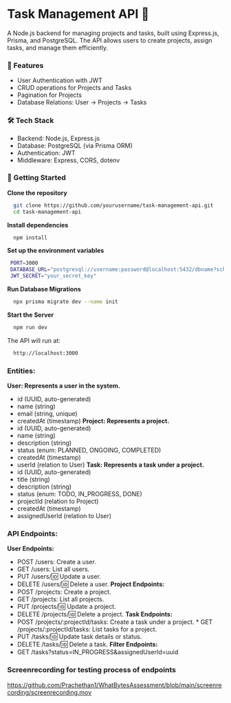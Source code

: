 # Task Management API 🚀

A Node.js backend for managing projects and tasks, built using Express.js, Prisma, and PostgreSQL. The API allows users to create projects, assign tasks, and manage them efficiently.

### 📌 Features
* User Authentication with JWT
* CRUD operations for Projects and Tasks
* Pagination for Projects
* Database Relations: User → Projects → Tasks

### 🛠 Tech Stack
* Backend: Node.js, Express.js
* Database: PostgreSQL (via Prisma ORM)
* Authentication: JWT
* Middleware: Express, CORS, dotenv

### 🚀 Getting Started

**Clone the repository**
```bash
  git clone https://github.com/yourusername/task-management-api.git
  cd task-management-api
```
**Install dependencies**
```bash
  npm install
```
**Set up the environment variables**
```bash
 PORT=3000
 DATABASE_URL="postgresql://username:password@localhost:5432/dbname?schema=public"
 JWT_SECRET="your_secret_key"
```
**Run Database Migrations**
```bash
  npx prisma migrate dev --name init
```

**Start the Server**
```bash
  npm run dev
```
The API will run at:
```bash
  http://localhost:3000
```


### Entities: 
**User: Represents a user in the system.**
* id (UUID, auto-generated) 
* name (string) 
* email (string, unique) 
* createdAt (timestamp) 
**Project: Represents a project.**
* id (UUID, auto-generated) 
* name (string) 
* description (string) 
* status (enum: PLANNED, ONGOING, COMPLETED) 
* createdAt (timestamp) 
* userId (relation to User) 
**Task: Represents a task under a project.**
* id (UUID, auto-generated) 
* title (string) 
* description (string) 
* status (enum: TODO, IN_PROGRESS, DONE) 
* projectId (relation to Project) 
* createdAt (timestamp) 
* assignedUserId (relation to User) 


### API Endpoints: 
**User Endpoints:**
* POST /users: Create a user. 
* GET /users: List all users. 
* PUT /users/:id: Update a user. 
* DELETE /users/:id: Delete a user. 
**Project Endpoints:** 
* POST /projects: Create a project. 
* GET /projects: List all projects. 
* PUT /projects/:id: Update a project. 
* DELETE /projects/:id: Delete a project. 
**Task Endpoints:** 
* POST /projects/:projectId/tasks: Create a task under a project. * GET /projects/:projectId/tasks: List tasks for a project. 
* PUT /tasks/:id: Update task details or status. 
* DELETE /tasks/:id: Delete a task. 
**Filter Endpoints:**
* GET /tasks?status=IN_PROGRESS&assignedUserId=uuid

### Screenrecording for testing process of endpoints

https://github.com/Prachethan1/WhatBytesAssessment/blob/main/screenrecording/screenrecording.mov

